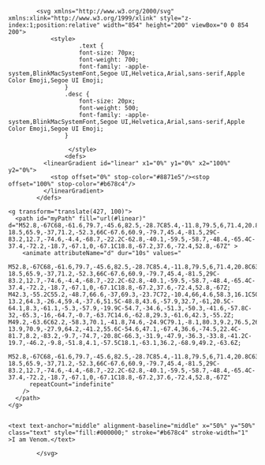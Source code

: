 

            <svg xmlns="http://www.w3.org/2000/svg" xmlns:xlink="http://www.w3.org/1999/xlink" style="z-index:1;position:relative" width="854" height="200" viewBox="0 0 854 200">
                <style>
                        .text {
						font-size: 70px;
						font-weight: 700;
						font-family: -apple-system,BlinkMacSystemFont,Segoe UI,Helvetica,Arial,sans-serif,Apple Color Emoji,Segoe UI Emoji;
					}
					.desc {
						font-size: 20px;
						font-weight: 500;
						font-family: -apple-system,BlinkMacSystemFont,Segoe UI,Helvetica,Arial,sans-serif,Apple Color Emoji,Segoe UI Emoji;
					}
                        
                     </style>
                    <defs>
              <linearGradient id="linear" x1="0%" y1="0%" x2="100%" y2="0%">
                <stop offset="0%" stop-color="#8871e5"/><stop offset="100%" stop-color="#b678c4"/>
              </linearGradient>
            </defs>
         
    <g transform="translate(427, 100)">
      <path id="myPath" fill="url(#linear)" d="M52.8,-67C68,-61.6,79.7,-45.6,82.5,-28.7C85.4,-11.8,79.5,6,71.4,20.8C63.2,35.5,53,47.1,40.7,53.3C28.5,59.4,14.2,60,-2.1,63C-18.5,65.9,-37,71.2,-52.3,66C-67.6,60.9,-79.7,45.4,-81.5,29C-83.2,12.7,-74.6,-4.4,-68.7,-22.2C-62.8,-40.1,-59.5,-58.7,-48.4,-65.4C-37.4,-72.2,-18.7,-67.1,0,-67.1C18.8,-67.2,37.6,-72.4,52.8,-67Z" >
        <animate attributeName="d" dur="10s" values="
          M52.8,-67C68,-61.6,79.7,-45.6,82.5,-28.7C85.4,-11.8,79.5,6,71.4,20.8C63.2,35.5,53,47.1,40.7,53.3C28.5,59.4,14.2,60,-2.1,63C-18.5,65.9,-37,71.2,-52.3,66C-67.6,60.9,-79.7,45.4,-81.5,29C-83.2,12.7,-74.6,-4.4,-68.7,-22.2C-62.8,-40.1,-59.5,-58.7,-48.4,-65.4C-37.4,-72.2,-18.7,-67.1,0,-67.1C18.8,-67.2,37.6,-72.4,52.8,-67Z; M42.3,-55.2C55.2,-48.7,66.6,-37,69.3,-23.7C72,-10.4,66,4.6,58.3,16.1C50.6,27.6,41.2,35.6,31.1,43.9C21.1,52.1,10.6,60.6,-1.3,62.5C-13.2,64.3,-26.4,59.4,-37.6,51.5C-48.8,43.6,-57.9,32.7,-61,20.5C-64.1,8.3,-61.1,-5.3,-57.9,-19.9C-54.7,-34.6,-51.3,-50.3,-41.6,-57.8C-32,-65.3,-16,-64.7,-0.7,-63.7C14.6,-62.8,29.3,-61.6,42.3,-55.2Z; M49.2,-63.6C62.2,-58.3,70.1,-41.8,74.6,-24.9C79.1,-8.1,80.3,9.2,76.5,26.2C72.8,43.2,64.2,59.9,50.7,68.4C37.1,76.9,18.5,77.2,2.3,74.1C-13.9,70.9,-27.9,64.2,-41.2,55.6C-54.6,47.1,-67.4,36.6,-74.5,22.4C-81.7,8.2,-83.2,-9.7,-74.7,-20.8C-66.3,-31.9,-47.9,-36.3,-33.8,-41.2C-19.7,-46.2,-9.8,-51.8,4.1,-57.5C18.1,-63.1,36.2,-68.9,49.2,-63.6Z;
          M52.8,-67C68,-61.6,79.7,-45.6,82.5,-28.7C85.4,-11.8,79.5,6,71.4,20.8C63.2,35.5,53,47.1,40.7,53.3C28.5,59.4,14.2,60,-2.1,63C-18.5,65.9,-37,71.2,-52.3,66C-67.6,60.9,-79.7,45.4,-81.5,29C-83.2,12.7,-74.6,-4.4,-68.7,-22.2C-62.8,-40.1,-59.5,-58.7,-48.4,-65.4C-37.4,-72.2,-18.7,-67.1,0,-67.1C18.8,-67.2,37.6,-72.4,52.8,-67Z"
          repeatCount="indefinite"
        />
      </path>
    </g>
                
     
    <text text-anchor="middle" alignment-baseline="middle" x="50%" y="50%" class="text" style="fill:#000000;" stroke="#b678c4" stroke-width="1" >I am Venom.</text>
                 
            </svg>
        
